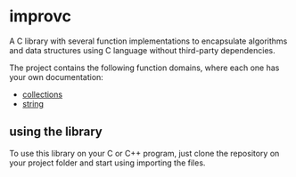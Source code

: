 # improvc

A C library with several function implementations to encapsulate algorithms and data structures using C language without third-party dependencies.

The project contains the following function domains, where each one has your own documentation:

* [collections](collections/collections.md)
* [string](string/string.md)

## using the library ##

To use this library on your C or C++ program, just clone the repository on your project folder and start using importing the files.
